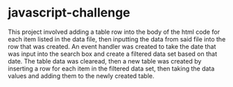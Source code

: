 # javascript-challenge

This project involved adding a table row into the body of the html code for each item listed in the data file, then inputting the data from said file into the row that was created.  An event handler was created to take the date that was input into the search box and create a filtered data set based on that date.  The table data was clearead, then a new table was created by inserting a row for each item in the filtered data set, then taking the data values and adding them to the newly created table.  
